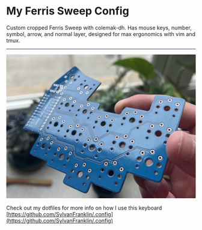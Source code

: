 # My Ferris Sweep Config

Custom cropped Ferris Sweep with colemak-dh. Has mouse keys, number, symbol,
arrow, and normal layer, designed for max ergonomics with vim and tmux.  

---
![](sweephalf.jpg?)

Check out my dotfiles for more info on how I use this keyboard [https://github.com/SylvanFranklin/.config](https://github.com/SylvanFranklin/.config)
